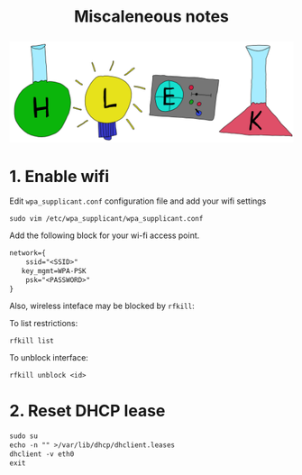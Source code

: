 # <p align="center">Miscaleneous notes</p>
<p align="center"><img src="../images/hlek.svg"></p>

# 1. Enable wifi
Edit `wpa_supplicant.conf` configuration file and add your wifi settings
```
sudo vim /etc/wpa_supplicant/wpa_supplicant.conf
```

Add the following block for your wi-fi access point.
```
network={
	ssid="<SSID>"
   key_mgmt=WPA-PSK
	psk="<PASSWORD>"
}
```


Also, wireless inteface may be blocked by `rfkill`:

To list restrictions:
```
rfkill list
```

To unblock interface:
```
rfkill unblock <id>
```

# 2. Reset DHCP lease
```
sudo su
echo -n "" >/var/lib/dhcp/dhclient.leases
dhclient -v eth0
exit
```